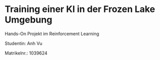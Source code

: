 # Training einer KI in der Frozen Lake Umgebung
Hands-On Projekt im Reinforcement Learning

Studentin: Anh Vu

Matrikelnr.: 1039624
